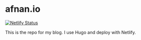 # afnan.io

[![Netlify Status](https://api.netlify.com/api/v1/badges/6bceac6c-f2ad-4a56-bb80-751ab96f66f8/deploy-status)](https://app.netlify.com/sites/ecstatic-leavitt-a7d40a/deploys)

This is the repo for my blog. I use Hugo and deploy with Netlify.
